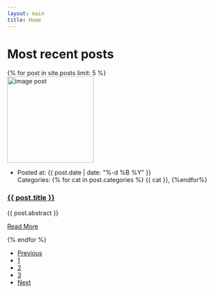 ```yaml
---
layout: main
title: Home
---
```


# Most recent posts

<div class="line"></div>

<div class="container">
    <div class="col-md-12 col-lg-12">
{% for post in site.posts limit: 5 %}
<article class="post vt-post">
    <div class="row">
        <div class="col-xs-12 col-sm-5 col-md-5 col-lg-4">
            <div class="post-type post-img">
                <a href="{{post.url}}"><img src="{{ post.img }}" width="200px" height="200px" class="img-responsive" alt="image post"></a>
            </div>
            <div class="author-info author-info-2">
                <ul class="list-inline">
                    <li>
                        <div class="info">
                            <span>
                            <i class="fas fa-calendar"></i> 
                            Posted at: {{ post.date | date: "%-d %B %Y" }}
                            </span>
                            <br>
                            <span>
                            Categories: 
                            {% for cat in post.categories %}
                                {{ cat }},
                            {%endfor%}
                            </span>
                        </div>
                    </li>
                </ul>
            </div>
        </div>
        <div class="col-xs-12 col-sm-7 col-md-7 col-lg-8">
            <div class="caption">
                <h3 class="md-heading"><a href="{{post.url}}">{{ post.title }}</a></h3>
                <p>{{ post.abstract }}</p>
                <a class="btn btn-primary" href="{{post.url}}" role="button">Read More</a> </div>
        </div>
    </div>
</article>
<div class="line"></div>

{% endfor %}   
        
<div class="pagination-wrap">
    <nav aria-label="Page navigation example">
        <ul class="pagination">
        <li class="page-item"><a class="page-link" href="#">Previous</a></li>
        <li class="page-item"><a class="page-link" href="#">1</a></li>
        <li class="page-item"><a class="page-link" href="#">2</a></li>
        <li class="page-item"><a class="page-link" href="#">3</a></li>
        <li class="page-item"><a class="page-link" href="#">Next</a></li>
        </ul>
    </nav>
</div>
<div class="clearfix"></div>
</div>
</div>
